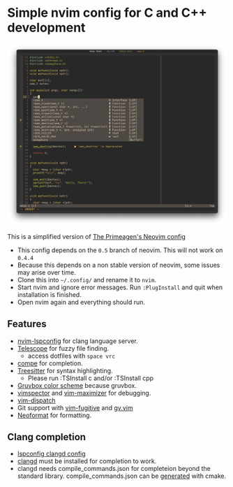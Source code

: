 # Simple nvim config for C and C++ development

![Screenshot](/c-example-screenshot.png)

This is a simplified version of [The Primeagen's Neovim config](https://github.com/awesome-streamers/awesome-streamerrc/tree/master/ThePrimeagen)

- This config depends on the `0.5` branch of neovim. This will not work on `0.4.4`
- Because this depends on a non stable version of neovim, some issues may arise over time.
- Clone this into `~/.config/` and rename it to `nvim`.
- Start nvim and ignore error messages. Run `:PlugInstall` and quit when installation is finished.
- Open nvim again and everything should run.

## Features

- [nvim-lspconfig](https://github.com/neovim/nvim-lspconfig) for clang language server.
- [Telescope](https://github.com/nvim-telescope/telescope.nvim) for fuzzy file finding.
  - access dotfiles with `space vrc`
- [compe](https://github.com/hrsh7th/nvim-compe) for completion.
- [Treesitter](https://github.com/nvim-treesitter/nvim-treesitter) for syntax highlighting.
  - Please run :TSInstall c and/or :TSInstall cpp
- [Gruvbox color scheme](https://github.com/morhetz/gruvbox) because gruvbox.
- [vimspector](https://github.com/puremourning/vimspector) and [vim-maximizer](https://github.com/szw/vim-maximizer) for debugging.
- [vim-dispatch](https://github.com/tpope/vim-dispatch)
- Git support with [vim-fugitive](https://github.com/tpope/vim-fugitive) and [gv.vim](https://github.com/junegunn/gv.vim)
- [Neoformat](https://github.com/sbdchd/neoformat) for formatting.

## Clang completion

- [lspconfig clangd config](https://github.com/neovim/nvim-lspconfig/blob/master/CONFIG.md#clangd)
- [clangd](https://clangd.llvm.org/installation.html) must be installed for completion to work.
- clangd needs compile_commands.json for completeion beyond the standard library. compile_commands.json can be [generated](https://cmake.org/cmake/help/latest/variable/CMAKE_EXPORT_COMPILE_COMMANDS.html) with cmake.
